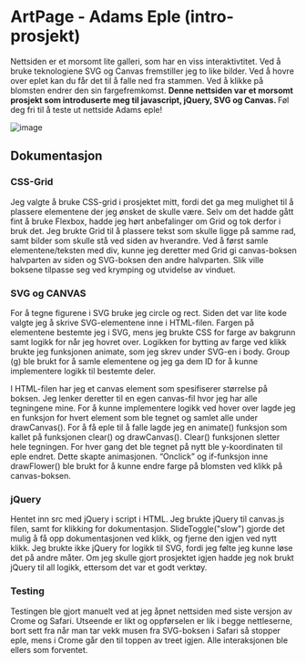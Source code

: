 # ArtPage - Adams Eple (intro-prosjekt)

Nettsiden er et morsomt lite galleri, som har en viss interaktivtitet. 
Ved å bruke teknologiene SVG og Canvas fremstiller jeg to like bilder. 
Ved å hovre over eplet kan du får det til å falle ned fra stammen.  Ved å klikke på blomsten endrer den sin fargefremkomst.
<b>Denne nettsiden var et morsomt prosjekt som introduserte meg til javascript, jQuery, SVG og Canvas. </b>
Føl deg fri til å teste ut nettside Adams eple!

![image](https://user-images.githubusercontent.com/69898083/96386149-1088c780-1199-11eb-8074-7eeb060a7d94.png)

## Dokumentasjon

### CSS-Grid

Jeg valgte å bruke CSS-grid i prosjektet mitt, 
fordi det ga meg mulighet til å plassere elementene der jeg ønsket de skulle være. 
Selv om det hadde gått fint å bruke Flexbox, hadde jeg hørt anbefalinger om Grid og tok derfor i bruk det. 
Jeg brukte Grid til å plassere tekst som skulle ligge på samme rad, samt bilder som skulle stå ved siden av hverandre. 
Ved å først samle elementene/teksten med div, kunne jeg deretter med Grid gi canvas-boksen halvparten av siden og SVG-boksen den andre halvparten. 
Slik ville boksene tilpasse seg ved krymping og utvidelse av vinduet.

### SVG og CANVAS

For å tegne figurene i SVG bruke jeg circle og rect. 
Siden det var lite kode valgte jeg å skrive SVG-elementene inne 
i HTML-filen. Fargen på elementene bestemte jeg i SVG, 
mens jeg brukte CSS for farge av bakgrunn samt logikk for når jeg hovret over. 
Logikken for bytting av farge ved klikk brukte jeg funksjonen animate, som jeg skrev 
under SVG-en i body. Group (g) ble brukt for å samle elementene og jeg ga dem ID for å kunne implementere logikk til bestemte deler. 

I HTML-filen har jeg et canvas element som spesifiserer størrelse på boksen. 
Jeg lenker deretter til en egen canvas-fil hvor jeg har alle tegningene mine. 
For å kunne implementere logikk ved hover over lagde jeg en funksjon for hvert 
element som ble tegnet og samlet alle under drawCanvas(). For å få eple til å falle 
lagde jeg en animate() funksjon som kallet på funksjonen clear() og drawCanvas(). 
Clear() funksjonen sletter hele tegningen. For hver gang det ble tegnet på nytt ble 
y-koordinaten til eple endret. Dette skapte animasjonen. “Onclick” og if-funksjon inne 
drawFlower() ble brukt for å kunne endre farge på blomsten ved klikk på canvas-boksen.

### jQuery

Hentet inn src med jQuery i script i HTML. Jeg brukte jQuery til canvas.js filen, 
samt for klikking for dokumentasjon. SlideToggle("slow") 
gjorde det mulig å få opp dokumentasjonen ved klikk, 
og fjerne den igjen ved nytt klikk. Jeg brukte ikke jQuery for logikk 
til SVG, fordi jeg følte jeg kunne løse det på andre måter. 
Om jeg skulle gjort prosjektet igjen hadde jeg nok brukt jQuery til all logikk, ettersom det var et godt verktøy.

### Testing

Testingen ble gjort manuelt ved at jeg åpnet nettsiden med 
siste versjon av Crome og Safari. Utseende er 
likt og oppførselen er lik i begge nettleserne, 
bort sett fra når man tar vekk musen fra SVG-boksen 
i Safari så stopper eple, mens i Crome går den til toppen av treet igjen. Alle interaksjonen ble ellers som forventet.






